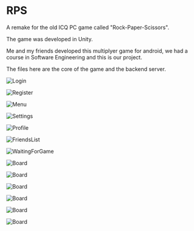 # RPS
A remake for the old ICQ PC game called "Rock-Paper-Scissors".

The game was developed in Unity.

Me and my friends developed this multiplyer game for android, we had a course in Software Engineering and this is our project.

The files here are the core of the game and the backend server.

![Login](/Images/RPS_Screenshot_2020.07.28_17.09.55.jpg)

![Register](/Images/RPS_Screenshot_2020.07.28_17.10.00.jpg)

![Menu](/Images/RPS_Screenshot_2020.07.28_17.14.38.jpg)

![Settings](/Images/RPS_Screenshot_2020.07.28_17.15.37.jpg)

![Profile](/Images/RPS_Screenshot_2020.07.28_17.15.55.jpg)

![FriendsList](/Images/RPS_Screenshot_2020.07.28_17.16.06.jpg)

![WaitingForGame](/Images/RPS_Screenshot_2020.07.28_17.18.51.jpg)

![Board](/Images/RPS_Screenshot_2020.07.28_17.36.03.jpg)

![Board](/Images/RPS_Screenshot_2020.07.28_17.36.07.jpg)

![Board](/Images/RPS_Screenshot_2020.07.28_17.36.11.jpg)

![Board](/Images/RPS_Screenshot_2020.07.28_17.36.17.jpg)

![Board](/Images/RPS_Screenshot_2020.07.28_17.36.45.jpg)

![Board](/Images/RPS_Screenshot_2020.07.28_17.37.45.jpg)
